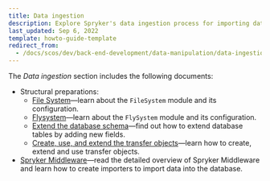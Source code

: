 ```yaml
---
title: Data ingestion
description: Explore Spryker's data ingestion process for importing data into your ecommerce platform. Learn tools and best practices for efficient data management.
last_updated: Sep 6, 2022
template: howto-guide-template
redirect_from:
  - /docs/scos/dev/back-end-development/data-manipulation/data-ingestion/data-ingestion.html
---
```


The *Data ingestion* section includes the following documents:

- Structural preparations:
  - [File System](/docs/dg/dev/backend-development/data-manipulation/data-ingestion/structural-preparations/file-system.html)—learn about the `FileSystem` module and its configuration.
  - [Flysystem](/docs/dg/dev/backend-development/data-manipulation/data-ingestion/structural-preparations/flysystem.html)—learn about the `FlySystem` module and its configuration.
  - [Extend the database schema](/docs/dg/dev/backend-development/data-manipulation/data-ingestion/structural-preparations/extend-the-database-schema.html)—find out how to extend database tables by adding new fields.
  - [Create, use, and extend the transfer objects](/docs/dg/dev/backend-development/data-manipulation/data-ingestion/structural-preparations/create-use-and-extend-the-transfer-objects.html)—learn how to create, extend and use transfer objects.
- [Spryker Middleware](/docs/dg/dev/backend-development/data-manipulation/data-ingestion/spryker-link-middleware.html)—read the detailed overview of Spryker Middleware and learn how to create importers to import data into the database.
